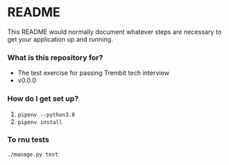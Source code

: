 # README #

This README would normally document whatever steps are necessary to get your application up and running.

### What is this repository for? ###

* The test exercise for passing Trembit tech interview
* v0.0.0

### How do I get set up? ###

1) `pipenv --python3.8` 
2) `pipenv install`

### To rnu tests ###

`./manage.py test`
